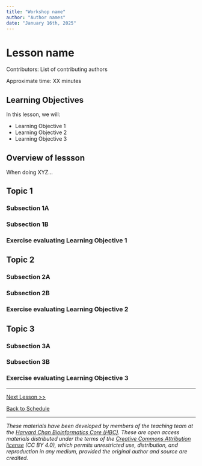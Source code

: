 ```yaml
---
title: "Workshop name"
author: "Author names"
date: "January 16th, 2025"
---
```


# Lesson name

Contributors: List of contributing authors

Approximate time: XX minutes

## Learning Objectives 

In this lesson, we will:
- Learning Objective 1
- Learning Objective 2
- Learning Objective 3

## Overview of lessson

When doing XYZ...

## Topic 1

### Subsection 1A

### Subsection 1B

### Exercise evaluating Learning Objective 1

## Topic 2

### Subsection 2A

### Subsection 2B

### Exercise evaluating Learning Objective 2

## Topic 3

### Subsection 3A

### Subsection 3B

### Exercise evaluating Learning Objective 3

***

[Next Lesson >>](08_lesson.md)

[Back to Schedule](../schedule/README.md)

***

*These materials have been developed by members of the teaching team at the [Harvard Chan Bioinformatics Core (HBC)](http://bioinformatics.sph.harvard.edu/). These are open access materials distributed under the terms of the [Creative Commons Attribution license](https://creativecommons.org/licenses/by/4.0/) (CC BY 4.0), which permits unrestricted use, distribution, and reproduction in any medium, provided the original author and source are credited.*
